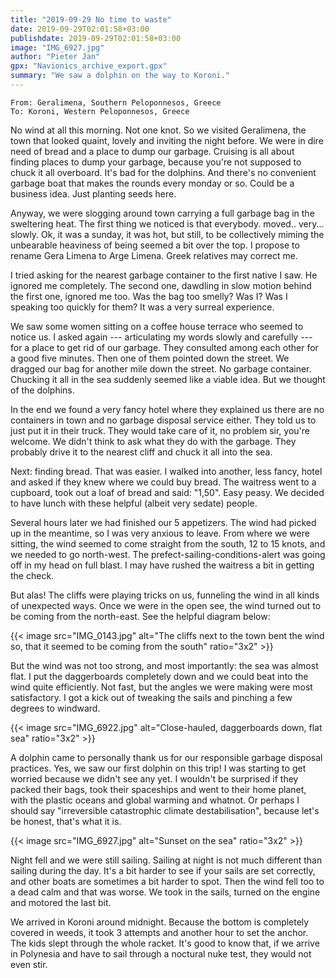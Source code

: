 ```yaml
---
title: "2019-09-29 No time to waste"
date: 2019-09-29T02:01:58+03:00
publishdate: 2019-09-29T02:01:58+03:00
image: "IMG_6927.jpg"
author: "Pieter Jan"
gpx: "Navionics_archive_export.gpx"
summary: "We saw a dolphin on the way to Koroni."
---
```


`From: Geralimena, Southern Peloponnesos, Greece`<br/>
`To: Koroni, Western Peloponnesos, Greece`

No wind at all this morning. Not one knot. So we visited Geralimena, the town that looked quaint, lovely and inviting the night before. We were in dire need of bread and a place to dump our garbage. Cruising is all about finding places to dump your garbage, because you're not supposed to chuck it all overboard. It's bad for the dolphins. And there's no convenient garbage boat that makes the rounds every monday or so. Could be a business idea. Just planting seeds here.

Anyway, we were slogging around town carrying a full garbage bag in the sweltering heat. The first thing we noticed is that everybody. moved.. very... slowly. Ok, it was a sunday, it was hot, but still, to be collectively miming the unbearable heaviness of being seemed a bit over the top. I propose to rename Gera Limena to Arge Limena. Greek relatives may correct me.

I tried asking for the nearest garbage container to the first native I saw. He ignored me completely. The second one, dawdling in slow motion behind the first one, ignored me too. Was the bag too smelly? Was I? Was I speaking too quickly for them? It was a very surreal experience.

We saw some women sitting on a coffee house terrace who seemed to notice us. I asked again --- articulating my words slowly and carefully ---  for a place to get rid of our garbage. They consulted among each other for a good five minutes. Then one of them pointed down the street. We dragged our bag for another mile down the street. No garbage container. Chucking it all in the sea suddenly seemed like a viable idea. But we thought of the dolphins.

In the end we found a very fancy hotel where they explained us there are no containers in town and no garbage disposal service either. They told us to just put it in their truck. They would take care of it, no problem sir, you're welcome. We didn't think to ask what they do with the garbage. They probably drive it to the nearest cliff and chuck it all into the sea.

Next: finding bread. That was easier. I walked into another, less fancy, hotel and asked if they knew where we could buy bread. The waitress went to a cupboard, took out a loaf of bread and said: "1,50". Easy peasy. We decided to have lunch with these helpful (albeit very sedate) people.

Several hours later we had finished our 5 appetizers. The wind had picked up in the meantime, so I was very anxious to leave. From where we were sitting, the wind seemed to come straight from the south, 12 to 15 knots, and we needed to go north-west. The prefect-sailing-conditions-alert was going off in my head on full blast. I may have rushed the waitress a bit in getting the check.

But alas! The cliffs were playing tricks on us, funneling the wind in all kinds of unexpected ways. Once we were in the open see, the wind turned out to be coming from the north-east. See the helpful diagram below:

{{< image src="IMG_0143.jpg" alt="The cliffs next to the town bent the wind so, that it seemed to be coming from the south" ratio="3x2" >}}

But the wind was not too strong, and most importantly: the sea was almost flat. I put the daggerboards completely down and we could beat into the wind quite efficiently. Not fast, but the angles we were making were most satisfactory. I got a kick out of tweaking the sails and pinching a few degrees to windward.

{{< image src="IMG_6922.jpg" alt="Close-hauled, daggerboards down, flat sea" ratio="3x2" >}}

A dolphin came to personally thank us for our responsible garbage disposal practices. Yes, we saw our first dolphin on this trip! I was starting to get worried because we didn't see any yet. I wouldn't be surprised if they packed their bags, took their spaceships and went to their home planet, with the plastic oceans and global warming and whatnot. Or perhaps I should say "irreversible catastrophic climate destabilisation", because let's be honest, that's what it is.

{{< image src="IMG_6927.jpg" alt="Sunset on the sea" ratio="3x2" >}}

Night fell and we were still sailing. Sailing at night is not much different than sailing during the day. It's a bit harder to see if your sails are set correctly, and other boats are sometimes a bit harder to spot. Then the wind fell too to a dead calm and that was worse. We took in the sails, turned on the engine and motored the last bit.

We arrived in Koroni around midnight. Because the bottom is completely covered in weeds, it took 3 attempts and another hour to set the anchor. The kids slept through the whole racket. It's good to know that, if we arrive in Polynesia and have to sail through a noctural nuke test, they would not even stir.
